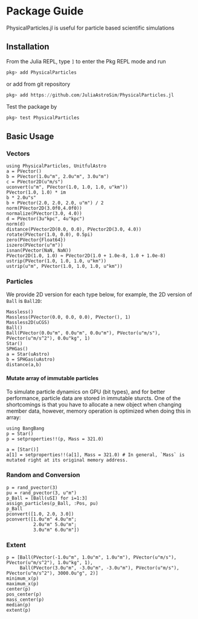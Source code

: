 # Package Guide

PhysicalParticles.jl is useful for particle based scientific simulations

## Installation

From the Julia REPL, type `]` to enter the Pkg REPL mode and run
```julia
pkg> add PhysicalParticles
```
or add from git repository
```julia
pkg> add https://github.com/JuliaAstroSim/PhysicalParticles.jl
```

Test the package by
```julia
pkg> test PhysicalParticles
```

## Basic Usage

### Vectors

```@repl guide
using PhysicalParticles, UnitfulAstro
a = PVector()
b = PVector(1.0u"m", 2.0u"m", 3.0u"m")
c = PVector2D(u"m/s")
uconvert(u"m", PVector(1.0, 1.0, 1.0, u"km"))
PVector(1.0, 1.0) * im
b * 2.0u"s"
b + PVector(2.0, 2.0, 2.0, u"m") / 2
norm(PVector2D(3.0f0,4.0f0))
normalize(PVector(3.0, 4.0))
d = PVector(3u"kpc", 4u"kpc")
norm(d)
distance(PVector2D(0.0, 0.0), PVector2D(3.0, 4.0))
rotate(PVector(1.0, 0.0), 0.5pi)
zero(PVector{Float64})
iszero(PVector(u"m"))
isnan(PVector(NaN, NaN))
PVector2D(1.0, 1.0) ≈ PVector2D(1.0 + 1.0e-8, 1.0 + 1.0e-8)
ustrip(PVector(1.0, 1.0, 1.0, u"km"))
ustrip(u"m", PVector(1.0, 1.0, 1.0, u"km"))
```

### Particles

We provide 2D version for each type below, for example, the 2D version of `Ball` is `Ball2D`:
```@repl guide
Massless()
Massless(PVector(0.0, 0.0, 0.0), PVector(), 1)
Massless2D(uCGS)
Ball()
Ball(PVector(0.0u"m", 0.0u"m", 0.0u"m"), PVector(u"m/s"), PVector(u"m/s^2"), 0.0u"kg", 1)
Star()
SPHGas()
a = Star(uAstro)
b = SPHGas(uAstro)
distance(a,b)
```

#### Mutate array of immutable particles

To simulate particle dynamics on GPU (bit types), and for better performance, particle data are stored in immutable sturcts.
One of the shortcomings is that you have to allocate a new object when changing member data,
however, memory operation is optimized when doing this in array:

```@repl guide
using BangBang
p = Star()
p = setproperties!!(p, Mass = 321.0)

a = [Star()]
a[1] = setproperties!!(a[1], Mass = 321.0) # In general, `Mass` is mutated right at its original memory address.
```

### Random and Conversion

```@repl guide
p = rand_pvector(3)
pu = rand_pvector(3, u"m")
p_Ball = [Ball(uSI) for i=1:3]
assign_particles(p_Ball, :Pos, pu)
p_Ball
pconvert([1.0, 2.0, 3.0])
pconvert([1.0u"m" 4.0u"m";
          2.0u"m" 5.0u"m";
          3.0u"m" 6.0u"m"])
```

### Extent

```@repl guide
p = [Ball(PVector(-1.0u"m", 1.0u"m", 1.0u"m"), PVector(u"m/s"), PVector(u"m/s^2"), 1.0u"kg", 1),
     Ball(PVector(3.0u"m", -3.0u"m", -3.0u"m"), PVector(u"m/s"), PVector(u"m/s^2"), 3000.0u"g", 2)]
minimum_x(p)
maximum_x(p)
center(p)
pos_center(p)
mass_center(p)
median(p)
extent(p)
```